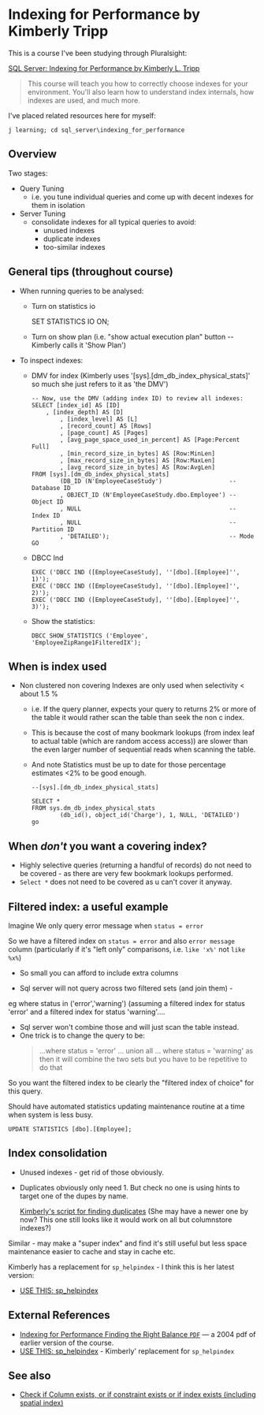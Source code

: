 ﻿# Indexing for Performance by Kimberly Tripp

This is a course I've been studying through Pluralsight:

[SQL Server: Indexing for Performance by Kimberly L. Tripp](https://www.pluralsight.com/courses/sqlserver-indexing-for-performance)

> This course will teach you how to correctly choose indexes for your environment. You'll also learn how to understand index internals, how indexes are used, and much more.

I've placed related resources here for myself:

    j learning; cd sql_server\indexing_for_performance

## Overview

Two stages:

- Query Tuning
  - i.e. you tune individual queries and come up with decent indexes for them in isolation
- Server Tuning
  - consolidate indexes for all typical queries to avoid:
    - unused indexes
    - duplicate indexes
    - too-similar indexes

## General tips (throughout course)

- When running queries to be analysed:
  - Turn on statistics io

	SET STATISTICS IO ON;

  - Turn on show plan (i.e. "show actual execution plan" button -- Kimberly calls it 'Show Plan')

- To inspect indexes:
  - DMV for index (Kimberly uses '[sys].[dm_db_index_physical_stats]' so much she just refers to it as 'the DMV')

		-- Now, use the DMV (adding index ID) to review all indexes:
		SELECT [index_id] AS [ID]
			, [index_depth] AS [D]
				, [index_level] AS [L]
				, [record_count] AS [Rows]
				, [page_count] AS [Pages]
				, [avg_page_space_used_in_percent] AS [Page:Percent Full]
				, [min_record_size_in_bytes] AS [Row:MinLen]
				, [max_record_size_in_bytes] AS [Row:MaxLen]
				, [avg_record_size_in_bytes] AS [Row:AvgLen]
		FROM [sys].[dm_db_index_physical_stats]
				(DB_ID (N'EmployeeCaseStudy')					-- Database ID
				, OBJECT_ID (N'EmployeeCaseStudy.dbo.Employee') -- Object ID
				, NULL											-- Index ID
				, NULL											-- Partition ID
				, 'DETAILED');									-- Mode
		GO

  - DBCC Ind

		EXEC ('DBCC IND ([EmployeeCaseStudy], ''[dbo].[Employee]'', 1)');
		EXEC ('DBCC IND ([EmployeeCaseStudy], ''[dbo].[Employee]'', 2)');
		EXEC ('DBCC IND ([EmployeeCaseStudy], ''[dbo].[Employee]'', 3)');

  - Show the statistics:

		DBCC SHOW_STATISTICS ('Employee', 'EmployeeZipRange1FilteredIX');

## When is index used

- Non clustered non covering Indexes are only used when selectivity &lt; about 1.5 %
  - i.e. If the query planner, expects your query to returns 2% or more of the table it would rather scan the table than seek the non c index.
  - This is because the cost of many bookmark lookups (from index leaf to actual table (which are random access access)) are slower than the even larger number of sequential reads when scanning the table.
  - And note Statistics must be up to date for those percentage estimates &lt;2% to be good enough.

		--[sys].[dm_db_index_physical_stats]

		SELECT *
		FROM sys.dm_db_index_physical_stats
				(db_id(), object_id('Charge'), 1, NULL, 'DETAILED')
		go

## When *don't* you want a covering index?

- Highly selective queries (returning a handful of records) do not need to be covered - as there are very few bookmark lookups performed.
- `Select *` does not need to be covered as u can't cover it anyway.

## Filtered index: a useful example

Imagine We only query error message when `status = error`

So we have a filtered index on `status = error` and also `error message` column (particularly if it's "left only" comparisons, i.e. `like 'x%'` not `like %x%`)

- So small you can afford to include extra columns

- Sql server will not query across two filtered sets (and join them) -

eg where status in ('error','warning') (assuming a filtered index for status 'error' and a filtered index for status 'warning'....

- Sql server won't combine those and will just scan the table instead.
- One trick is to change the query to be:
	> ...where status = 'error' ... union all ... where status = 'warning'
	as then it will combine the two sets but you have to be repetitive to do that

So you want the filtered index to be clearly the "filtered index of choice" for this query.

Should have automated statistics updating maintenance routine at a time when system is less busy.

	UPDATE STATISTICS [dbo].[Employee];

## Index consolidation

- Unused indexes - get rid of those obviously.

- Duplicates obviously only need 1. But check no one is using hints to target one of the dupes by name.

	[Kimberly's script for finding duplicates](https://www.sqlskills.com/blogs/kimberly/removing-duplicate-indexes/) (She may have a newer one by now? This one still looks like it would work on all but columnstore indexes?)

Similar - may make a "super index" and find it's still useful but less space maintenance easier to cache and stay in cache etc.

Kimberly has a replacement for `sp_helpindex` - I think this is her latest version:

- [USE THIS: sp_helpindex](https://www.sqlskills.com/blogs/kimberly/sp_helpindex-v20170228/)

## External References

- [Indexing for Performance Finding the Right Balance `PDF`](https://www.sqlskills.com/blogs/kimberly/content/binary/indexesrightbalance.pdf) &mdash; a 2004 pdf of earlier version of the course.
- [USE THIS: sp_helpindex](https://www.sqlskills.com/blogs/kimberly/sp_helpindex-v20170228/) - Kimberly' replacement for `sp_helpindex`

## See also

- [Check if Column exists, or if constraint exists or if index exists (including spatial index)](check_if_column_constraint_index_exists.md)